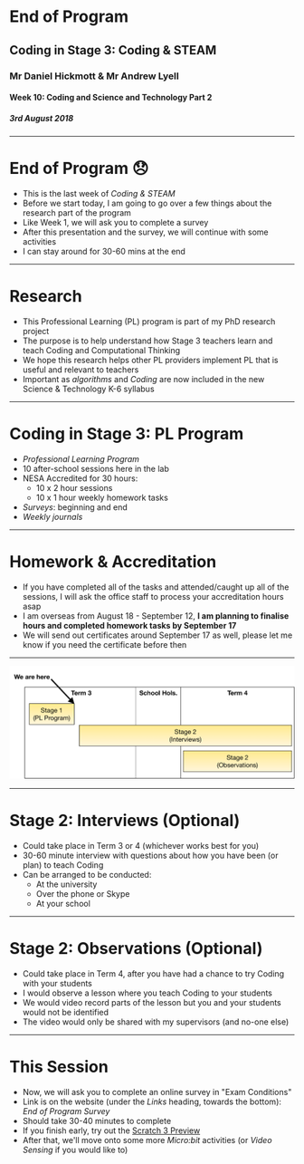 # End of Program

## Coding in Stage 3: Coding & STEAM

### Mr Daniel Hickmott & Mr Andrew Lyell

#### Week 10: Coding and Science and Technology Part 2

##### 3rd August 2018

---

# End of Program :disappointed:

- This is the last week of *Coding & STEAM*
- Before we start today, I am going to go over a few things about the research part of the program
- Like Week 1, we will ask you to complete a survey
- After this presentation and the survey, we will continue with some activities
- I can stay around for 30-60 mins at the end

---

# Research

- This Professional Learning (PL) program is part of my PhD research project
- The purpose is to help understand how Stage 3 teachers learn and teach Coding and Computational Thinking
- We hope this research helps other PL providers implement PL that is useful and relevant to teachers
- Important as *algorithms* and *Coding* are now included in the new Science & Technology K-6 syllabus

---

# Coding in Stage 3: PL Program

- *Professional Learning Program*
- 10 after-school sessions here in the lab
- NESA Accredited for 30 hours:
	- 10 x 2 hour sessions
	- 10 x 1 hour weekly homework tasks 
- *Surveys*: beginning and end
- *Weekly journals*

---

# Homework & Accreditation

- If you have completed all of the tasks and attended/caught up all of the sessions, I will ask the office staff to process your accreditation hours asap
- I am overseas from August 18 - September 12, **I am planning to finalise hours and completed homework tasks by September 17**
- We will send out certificates around September 17 as well, please let me know if you need the certificate before then

---

![inline](images/stage2_timeline.png)

---

# Stage 2: Interviews (Optional)

- Could take place in Term 3 or 4 (whichever works best for you)
- 30-60 minute interview with questions about how you have been (or plan) to teach Coding
- Can be arranged to be conducted:
    - At the university
    - Over the phone or Skype
    - At your school

---

# Stage 2: Observations (Optional)

- Could take place in Term 4, after you have had a chance to try Coding with your students
- I would observe a lesson where you teach Coding to your students
- We would video record parts of the lesson but you and your students would not be identified
- The video would only be shared with my supervisors (and no-one else)

---

# This Session

- Now, we will ask you to complete an online survey in "Exam Conditions"
- Link is on the website (under the *Links* heading, towards the bottom): *End of Program Survey*
- Should take 30-40 minutes to complete
- If you finish early, try out the [Scratch 3 Preview](https://preview.scratch.mit.edu/)
- After that, we'll move onto some more *Micro:bit* activities (or *Video Sensing* if you would like to)